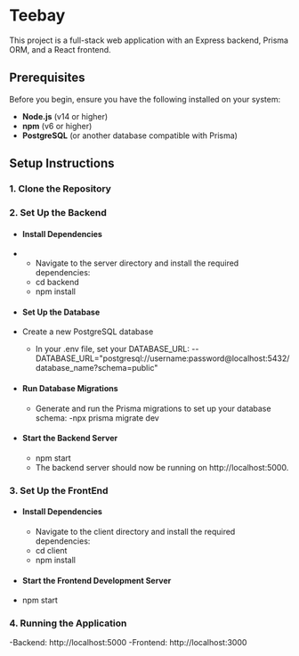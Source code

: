 # Teebay

This project is a full-stack web application with an Express backend, Prisma ORM, and a React frontend.

## Prerequisites

Before you begin, ensure you have the following installed on your system:

- **Node.js** (v14 or higher)
- **npm** (v6 or higher)
- **PostgreSQL** (or another database compatible with Prisma)

## Setup Instructions

### 1. Clone the Repository

### 2. Set Up the Backend

- #### Install Dependencies
- - Navigate to the server directory and install the required dependencies:
  - cd backend
  - npm install

-  #### Set Up the Database
  - Create a new PostgreSQL database
    - In your .env file, set your DATABASE_URL:
      -- DATABASE_URL="postgresql://username:password@localhost:5432/database_name?schema=public"

- #### Run Database Migrations
  - Generate and run the Prisma migrations to set up your database schema:
    -npx prisma migrate dev

- #### Start the Backend Server
  - npm start
  - The backend server should now be running on http://localhost:5000.

### 3. Set Up the FrontEnd
  - #### Install Dependencies
    - Navigate to the client directory and install the required dependencies:
    - cd client
    - npm install
      
  - #### Start the Frontend Development Server
   - npm start
     
### 4. Running the Application

  -Backend: http://localhost:5000
  -Frontend: http://localhost:3000



